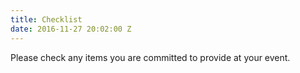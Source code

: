 ```yaml
---
title: Checklist
date: 2016-11-27 20:02:00 Z
---
```


Please check any items you are committed to provide at your event.